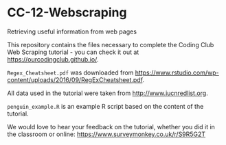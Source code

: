 # CC-12-Webscraping
Retrieving useful information from web pages

This repository contains the files necessary to complete the Coding Club Web Scraping tutorial - you can check it out at https://ourcodingclub.github.io/.

`Regex_Cheatsheet.pdf` was downloaded from https://www.rstudio.com/wp-content/uploads/2016/09/RegExCheatsheet.pdf. 

All data used in the tutorial were taken from http://www.iucnredlist.org.

`penguin_example.R` is an example R script based on the content of the tutorial.

We would love to hear your feedback on the tutorial, whether you did it in the classroom or online: https://www.surveymonkey.co.uk/r/S9R5G2T
